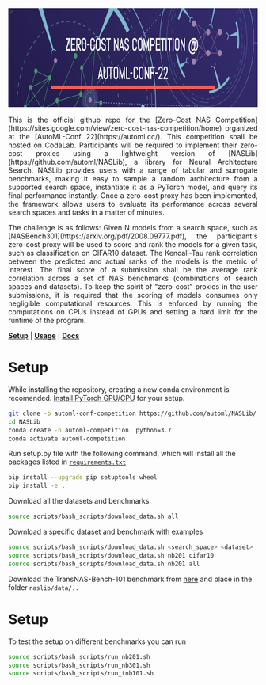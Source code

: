 
<div align="center">
  <img src="images/zcp_competition.png" width="1000" height="200">
</div>


<p align=justify>
This is the official github repo for the [Zero-Cost NAS Competition](https://sites.google.com/view/zero-cost-nas-competition/home) organized at the [AutoML-Conf 22](https://automl.cc/). This competition shall be hosted on CodaLab. Participants will be required to implement their zero-cost proxies using a lightweight version of [NASLib](https://github.com/automl/NASLib), a library for Neural Architecture Search. NASLib provides users with a range of tabular and surrogate benchmarks, making it easy to sample a random architecture from a supported search space, instantiate it as a PyTorch model, and query its final performance instantly. Once a zero-cost proxy has been implemented, the framework allows users to evaluate its performance across several search spaces and tasks in a matter of minutes.
</p>
<p align=justify>
The challenge is as follows: Given N models from a search space, such as [NASBench301](https://arxiv.org/pdf/2008.09777.pdf), the participant's zero-cost proxy will be used to score and rank the models for a given task, such as classification on CIFAR10 dataset. The Kendall-Tau rank correlation between the predicted and actual ranks of the models is the metric of interest. The final score of a submission shall be the average rank correlation across a set of NAS benchmarks (combinations of search spaces and datasets). To keep the spirit of "zero-cost" proxies in the user submissions, it is required that the scoring of models consumes only negligible computational resources. This is enforced by running the computations on CPUs instead of GPUs and setting a hard limit for the runtime of the program.

</p>



[**Setup**](#setup)
| [**Usage**](#usage)
| [**Docs**](examples/)

# Setup

While installing the repository, creating a new conda environment is recomended. [Install PyTorch GPU/CPU](https://pytorch.org/get-started/locally/) for your setup.

```bash
git clone -b automl-conf-competition https://github.com/automl/NASLib/
cd NASLib
conda create -n automl-competition  python=3.7
conda activate automl-competition
```


Run setup.py file with the following command, which will install all the packages listed in [`requirements.txt`](requirements.txt)
```bash
pip install --upgrade pip setuptools wheel
pip install -e .
```
Download all the datasets and benchmarks
```bash
source scripts/bash_scripts/download_data.sh all 
```
Download a specific dataset and benchmark with examples
```bash
source scripts/bash_scripts/download_data.sh <search_space> <dataset> 
source scripts/bash_scripts/download_data.sh nb201 cifar10
source scripts/bash_scripts/download_data.sh nb201 all 
```
Download the TransNAS-Bench-101 benchmark from [here](https://www.noahlab.com.hk/opensource/vega/page/doc.html?path=datasets/transnasbench101) and place in the folder `naslib/data/..`


# Setup
To test the setup on different benchmarks you can run

```bash
source scripts/bash_scripts/run_nb201.sh
source scripts/bash_scripts/run_nb301.sh
source scripts/bash_scripts/run_tnb101.sh
```


